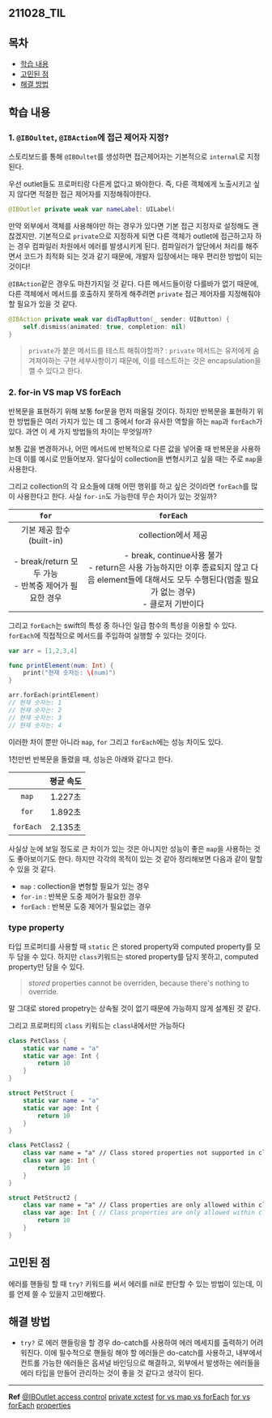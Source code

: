 ﻿## 211028_TIL

## 목차 
- [학습 내용](#학습-내용) 
- [고민된 점 ](#고민된-점)
- [해결 방법](#해결-방법)


## 학습 내용
 
### 1. `@IBOultet`, `@IBAction`에 접근 제어자 지정?

스토리보드를 통해 `@IBOultet`를 생성하면 접근제어자는 기본적으로 `internal`로 지정된다. 

우선 outlet들도 프로퍼티랑 다른게 없다고 봐야한다. 즉, 다른 객체에게 노출시키고 싶지 않다면 적절한 접근 제어자를 지정해줘야한다. 

```swift
@IBOutlet private weak var nameLabel: UILabel!
```

만약 외부에서 객체를 사용해야만 하는 경우가 있다면 기본 접근 지정자로 설정해도 괜찮겠지만. 기본적으로 `private`으로 지정하게 되면 다른 객체가 outlet에 접근하고자 하는 경우 컴파일러 차원에서 에러를 발생시키게 된다. 컴파일러가 앞단에서 처리를 해주면서 코드가 최적화 되는 것과 같기 때문에, 개발자 입장에서는 매우 편리한 방법이 되는 것이다! 

`@IBAction`같은 경우도 마찬가지일 것 같다. 다른 메서드들이랑 다를바가 없기 때문에, 다른 객체에서 메서드를 호출하지 못하게 해주려면 `private` 접근 제어자를 지정해줘야 할 필요가 있을 것 같다. 

```swift
@IBAction private weak var didTapButton(_ sender: UIButton) {
	self.dismiss(animated: true, completion: nil)
}
```

> `private`가 붙은 메서드를 테스트 해줘야할까?
> : `private` 메서드는 유저에게 숨겨져야하는 구현 세부사항이기 때문에, 이를 테스트하는 것은 encapsulation을 깰 수 있다고 한다. 

### 2. for-in VS map VS forEach

반복문을 표현하기 위해 보통 for문을 먼저 떠올릴 것이다. 하지만 반복문을 표현하기 위한 방법들은 여러 가지가 있는 데 그 중에서 for과 유사한 역할을 하는 `map`과 `forEach`가 있다. 과연 이 세 가지 방법들의 차이는 무엇일까? 

보통 값을 변경하거나, 어떤 메서드에 반복적으로 다른 값을 넣어줄 때 반복문을 사용하는데 이를 예시로 만들어보자. 알다싶이 collection을 변형시키고 싶을 때는 주로 `map`을 사용한다. 

그리고 collection의 각 요소들에 대해 어떤 행위를 하고 싶은 것이라면 `forEach`를 많이 사용한다고 한다. 사실 `for-in`도 가능한데 무슨 차이가 있는 것일까? 

|`for`|`forEach`|
|:---:|:---:|
|기본  제공 함수 <br> (built-in)|collection에서 제공|
|- break/return 모두 가능 <br> - 반복중 제어가 필요한 경우 |- break, continue사용 불가 <br> - return은 사용 가능하지만 이후 종료되지 않고 다음 element들에 대해서도 모두 수행된다(멈출 필요가 없는 경우) <br> - 클로저 기반이다 |

그리고 `forEach`는 swift의 특성 중 하나인 일급 함수의 특성을 이용할 수 있다. `forEach`에  직접적으로 메서드를 주입하여 실행할 수 있다는 것이다. 

```swift
var arr = [1,2,3,4]

func printElement(num: Int) {
	print("현재 숫자는: \(num)")
}

arr.forEach(printElement)
// 현재 숫자는: 1
// 현재 숫자는: 2
// 현재 숫자는: 3
// 현재 숫자는: 4
```

이러한 차이 뿐만 아니라 `map`, `for` 그리고 `forEach`에는 성능 차이도 있다. 

1천만번 반복문을 돌렸을 때, 성능은 아래와 같다고 한다. 

||평균 속도|
|:---:|:---:|
|`map`|1.227초|
|`for`|1.892초|
|`forEach`|2.135초|

사실상 눈에 보일 정도로 큰 차이가 있는 것은 아니지만 성능이 좋은 `map`을 사용하는 것도 좋아보이기도 한다. 하지만 각각의 목적이 있는 것 같아 정리해보면 다음과 같이 말할 수 있을 것 같다. 

- `map` : collection을 변형할 필요가 있는 경우
- `for-in` : 반복문 도중 제어가 필요한 경우 
- `forEach` : 반복문 도중 제어가 필요없는 경우

### type property

타입 프로퍼티를 사용할 때 `static` 은 stored property와 computed property를 모두 담을 수 있다. 하지만 `class`키워드는 stored property를 담지 못하고, computed property만 담을 수 있다. 

> _stored_  properties cannot be overriden, because there's nothing to override.

말 그대로 stored propetry는 상속될 것이 없기 때문에 가능하지 않게 설계된 것 같다. 

그리고 프로퍼티의 `class` 키워드는 `class`내에서만 가능하다 

```swift
class PetClass {
    static var name = "a"
    static var age: Int {
        return 10
    }
}

struct PetStruct {
    static var name = "a"
    static var age: Int {
        return 10
    }
}

class PetClass2 {
    class var name = "a" // Class stored properties not supported in classes
    class var age: Int {
        return 10
    }
}

struct PetStruct2 {
    class var name = "a" // Class properties are only allowed within classes
    class var age: Int { // Class properties are only allowed within classes
        return 10
    }
}
```

## 고민된 점 

에러를 핸들링 할 때 `try?` 키워드를 써서 에러를 nil로 판단할 수 있는 방법이 있는데, 이를 언제 쓸 수 있을지 고민해봤다. 

## 해결 방법 

- `try?` 로 에러 핸들링을 할 경우 do-catch를 사용하여 에러 메세지를 출력하기 어려워진다. 이에 필수적으로 핸들링 해야 할 에러들은 do-catch를 사용하고, 내부에서 컨트롤 가능한 에러들은 옵셔널 바인딩으로 해결하고, 외부에서 발생하는 에러들을 에러 타입을 만들어 관리하는 것이 좋을 것 같다고 생각이 된다. 
---

**Ref**
[@IBOutlet access control](https://cocoacasts.com/tips-and-tricks-why-you-should-default-to-private-outlets)
[private xctest](https://stackoverflow.com/questions/39868036/testing-private-iboutlets-and-ibactions)
[for vs map vs forEach](https://albinek.com/map-method-vs-for-loop)
[for vs forEach](https://www.swiftbysundell.com/tips/picking-between-for-and-for-each/)
[properties](https://docs.swift.org/swift-book/LanguageGuide/Properties.html)

